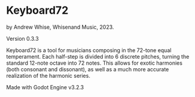 # Keyboard72
by Andrew Whise, Whisenand Music, 2023.

Version 0.3.3

Keyboard72 is a tool for musicians composing in the 72-tone equal temperament.
Each half-step is divided into 6 discrete pitches, turning the standard
12-note octave into 72 notes. This allows for exotic harmonies (both consonant
and dissonant), as well as a much more accurate realization of the harmonic series.

Made with Godot Engine v3.2.3
